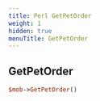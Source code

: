 ```yaml
---
title: Perl GetPetOrder
weight: 1
hidden: true
menuTitle: GetPetOrder
---
```

## GetPetOrder
```perl
$mob->GetPetOrder()
```